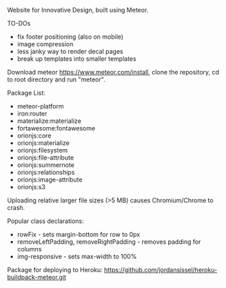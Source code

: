 Website for Innovative Design, built using Meteor. 

TO-DOs
* fix footer positioning (also on mobile)
* image compression
* less janky way to render decal pages
* break up templates into smaller templates

Download meteor https://www.meteor.com/install, clone the repository, cd to root directory and run "meteor". 

Package List:
* meteor-platform
* iron:router
* materialize:materialize
* fortawesome:fontawesome
* orionjs:core
* orionjs:materialize
* orionjs:filesystem
* orionjs:file-attribute
* orionjs:summernote
* orionjs:relationships
* orionjs:image-attribute
* orionjs:s3

Uploading relative larger file sizes (>5 MB) causes Chromium/Chrome to crash.

Popular class declarations:
* rowFix - sets margin-bottom for row to 0px
* removeLeftPadding, removeRightPadding - removes padding for columns
* img-responsive - sets max-width to 100%

Package for deploying to Heroku:
https://github.com/jordansissel/heroku-buildpack-meteor.git


